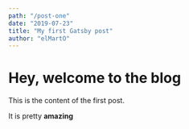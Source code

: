```yaml
---
path: "/post-one"
date: "2019-07-23"
title: "My first Gatsby post"
author: "elMartO"
---
```


# Hey, welcome to the blog

This is the content of the first post.

It is pretty **amazing**
